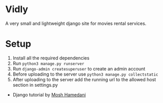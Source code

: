 # Vidly

A very small and lightweight django site for movies rental services.

# Setup

1. Install all the required dependencies
1. Run ``python3 manage.py runserver``
1. Run ``django-admin createsuperuser`` to create an admin account
1. Before uploading to the server use ``python3 manage.py collectstatic``
1. After uploading to the server add the running url to the allowed host section in settings.py

* Django tutorial by [Mosh Hamedani](https://codewithmosh.com/courses)